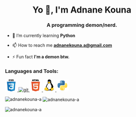 <h1 align="center">Yo 👋, I'm Adnane Kouna</h1>
<h3 align="center">A programming demon/nerd.</h3>

- 🌱 I’m currently learning **Python**

- 📫 How to reach me **adnanekouna.a@gmail.com**

- ⚡ Fun fact **I'm a demon btw.**


<h3 align="left">Languages and Tools:</h3>
<p align="left"> <a href="https://www.w3schools.com/css/" target="_blank"> <img src="https://raw.githubusercontent.com/devicons/devicon/master/icons/css3/css3-original-wordmark.svg" alt="css3" width="40" height="40"/> </a> <a href="https://git-scm.com/" target="_blank"> <img src="https://www.vectorlogo.zone/logos/git-scm/git-scm-icon.svg" alt="git" width="40" height="40"/> </a> <a href="https://www.w3.org/html/" target="_blank"> <img src="https://raw.githubusercontent.com/devicons/devicon/master/icons/html5/html5-original-wordmark.svg" alt="html5" width="40" height="40"/> </a> <a href="https://www.linux.org/" target="_blank"> <img src="https://raw.githubusercontent.com/devicons/devicon/master/icons/linux/linux-original.svg" alt="linux" width="40" height="40"/> </a> <a href="https://www.python.org" target="_blank"> <img src="https://raw.githubusercontent.com/devicons/devicon/master/icons/python/python-original.svg" alt="python" width="40" height="40"/> </a> </p>

<p><img align="left" src="https://github-readme-stats.vercel.app/api/top-langs?username=adnanekouna-a&show_icons=true&locale=en&layout=compact" alt="adnanekouna-a" /></p>

<p>&nbsp;<img align="center" src="https://github-readme-stats.vercel.app/api?username=adnanekouna-a&show_icons=true&locale=en" alt="adnanekouna-a" /></p>

<p><img align="center" src="https://github-readme-streak-stats.herokuapp.com/?user=adnanekouna-a&" alt="adnanekouna-a" /></p>

